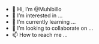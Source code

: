 - 👋 Hi, I’m @Muhibillo
- 👀 I’m interested in ...
- 🌱 I’m currently learning ...
- 💞️ I’m looking to collaborate on ...
- 📫 How to reach me ...

<!---
Muhibillo/Muhibillo is a ✨ special ✨ repository because its `README.md` (this file) appears on your GitHub profile.
You can click the Preview link to take a look at your changes.
--->
